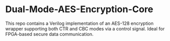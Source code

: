 # Dual-Mode-AES-Encryption-Core
This repo contains a Verilog implementation of an AES-128 encryption wrapper supporting both CTR and CBC modes via a control signal. Ideal for FPGA-based secure data communication.

